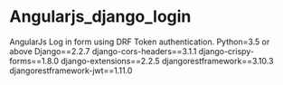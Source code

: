 # Angularjs_django_login
AngularJs Log in  form using DRF Token authentication.
Python=3.5 or above
Django==2.2.7
django-cors-headers==3.1.1
django-crispy-forms==1.8.0
django-extensions==2.2.5
djangorestframework==3.10.3
djangorestframework-jwt==1.11.0

